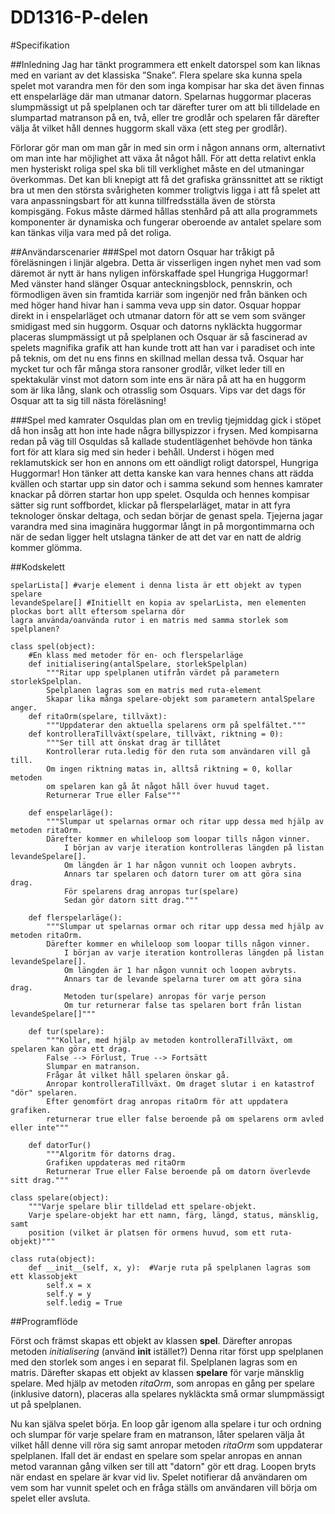 # DD1316-P-delen
#Specifikation

##Inledning
Jag har tänkt programmera ett enkelt datorspel som kan liknas med en variant av det klassiska ”Snake”. Flera spelare ska kunna spela spelet mot varandra men för den som inga kompisar har ska det även finnas ett enspelarläge där man utmanar datorn. Spelarnas huggormar placeras slumpmässigt ut på spelplanen och tar därefter turer om att bli tilldelade en slumpartad matranson på en, två, eller tre grodlår och spelaren får därefter välja åt vilket håll dennes huggorm skall växa (ett steg per grodlår). 

Förlorar gör man om man går in med sin orm i någon annans orm, alternativt om man inte har möjlighet att växa åt något håll. 
För att detta relativt enkla men hysteriskt roliga spel ska bli till verklighet måste en del utmaningar överkommas. Det kan bli knepigt att få det grafiska gränssnittet att se riktigt bra ut men den största svårigheten kommer troligtvis ligga i att få spelet att vara anpassningsbart för att kunna tillfredsställa även de största kompisgäng. Fokus måste därmed hållas stenhård på att alla programmets komponenter är dynamiska och fungerar oberoende av antalet spelare som kan tänkas vilja vara med på det roliga.

##Användarscenarier
###Spel mot datorn
Osquar har tråkigt på föreläsningen i linjär algebra. Detta är visserligen ingen nyhet men vad som däremot är nytt är hans nyligen införskaffade spel Hungriga Huggormar! Med vänster hand slänger Osquar anteckningsblock, pennskrin, och förmodligen även sin framtida karriär som ingenjör ned från bänken och med höger hand hivar han i samma veva upp sin dator. Osquar hoppar direkt in i enspelarläget och utmanar datorn för att se vem som svänger smidigast med sin huggorm. Osquar och datorns nykläckta huggormar placeras slumpmässigt ut på spelplanen och Osquar är så fascinerad av spelets magnifika grafik att han kunde trott att han var i paradiset och inte på teknis, om det nu ens finns en skillnad mellan dessa två. Osquar har mycket tur och får många stora ransoner grodlår, vilket leder till en spektakulär vinst mot datorn som inte ens är nära på att ha en huggorm som är lika lång, slank och otrasslig som Osquars. Vips var det dags för Osquar att ta sig till nästa föreläsning!

###Spel med kamrater
Osquldas plan om en trevlig tjejmiddag gick i stöpet då hon insåg att hon inte hade några billyspizzor i frysen. Med kompisarna redan på väg till Osquldas så kallade studentlägenhet behövde hon tänka fort för att klara sig med sin heder i behåll. Underst i högen med reklamutskick ser hon en annons om ett oändligt roligt datorspel, Hungriga Huggormar! Hon tänker att detta kanske kan vara hennes chans att rädda kvällen och startar upp sin dator och i samma sekund som hennes kamrater knackar på dörren startar hon upp spelet. Osqulda och hennes kompisar sätter sig runt soffbordet, klickar på flerspelarläget, matar in att fyra teknologer önskar deltaga, och sedan börjar de genast spela. Tjejerna jagar varandra med sina imaginära huggormar långt in på morgontimmarna och när de sedan ligger helt utslagna tänker de att det var en natt de aldrig kommer glömma.

##Kodskelett
```
spelarLista[] #varje element i denna lista är ett objekt av typen spelare
levandeSpelare[] #Initiellt en kopia av spelarLista, men elementen plockas bort allt eftersom spelarna dör
lagra använda/oanvända rutor i en matris med samma storlek som spelplanen?

class spel(object):
    #En klass med metoder för en- och flerspelarläge   
    def initialisering(antalSpelare, storlekSpelplan)
        """Ritar upp spelplanen utifrån värdet på parametern storlekSpelplan.
        Spelplanen lagras som en matris med ruta-element
        Skapar lika många spelare-objekt som parametern antalSpelare anger.
    def ritaOrm(spelare, tillväxt):
        """Uppdaterar den aktuella spelarens orm på spelfältet."""
    def kontrolleraTillväxt(spelare, tillväxt, riktning = 0):
        """Ser till att önskat drag är tillåtet
        Kontrollerar ruta.ledig för den ruta som användaren vill gå till.
        Om ingen riktning matas in, alltså riktning = 0, kollar metoden
        om spelaren kan gå åt något håll över huvud taget.
        Returnerar True eller False"""
        
    def enspelarläge():
        """Slumpar ut spelarnas ormar och ritar upp dessa med hjälp av metoden ritaOrm.
        Därefter kommer en whileloop som loopar tills någon vinner.
            I början av varje iteration kontrolleras längden på listan levandeSpelare[].
            Om längden är 1 har någon vunnit och loopen avbryts. 
            Annars tar spelaren och datorn turer om att göra sina drag.
            För spelarens drag anropas tur(spelare)
            Sedan gör datorn sitt drag."""
        
    def flerspelarläge():
        """Slumpar ut spelarnas ormar och ritar upp dessa med hjälp av metoden ritaOrm.
        Därefter kommer en whileloop som loopar tills någon vinner.
            I början av varje iteration kontrolleras längden på listan levandeSpelare[].
            Om längden är 1 har någon vunnit och loopen avbryts. 
            Annars tar de levande spelarna turer om att göra sina drag. 
            Metoden tur(spelare) anropas för varje person
            Om tur returnerar false tas spelaren bort från listan levandeSpelare[]"""
        
    def tur(spelare):
        """Kollar, med hjälp av metoden kontrolleraTillväxt, om spelaren kan göra ett drag. 
        False --> Förlust, True --> Fortsätt
        Slumpar en matranson.
        Frågar åt vilket håll spelaren önskar gå.
        Anropar kontrolleraTillväxt. Om draget slutar i en katastrof "dör" spelaren.
        Efter genomfört drag anropas ritaOrm för att uppdatera grafiken.
        returnerar true eller false beroende på om spelarens orm avled eller inte"""
        
    def datorTur()
        """Algoritm för datorns drag.
        Grafiken uppdateras med ritaOrm
        Returnerar True eller False beroende på om datorn överlevde sitt drag."""

class spelare(object):
    """Varje spelare blir tilldelad ett spelare-objekt.
    Varje spelare-objekt har ett namn, färg, längd, status, mänsklig, samt
    position (vilket är platsen för ormens huvud, som ett ruta-objekt)"""

class ruta(object):
    def __init__(self, x, y):  #Varje ruta på spelplanen lagras som ett klassobjekt
        self.x = x
        self.y = y
        self.ledig = True
```

##Programflöde

Först och främst skapas ett objekt av klassen **spel**. Därefter anropas metoden *initialisering* (använd **__init__** istället?) Denna ritar först upp spelplanen med den storlek som anges i en separat fil. Spelplanen lagras som en matris. Därefter skapas ett objekt av klassen **spelare** för varje mänsklig spelare. Med hjälp av metoden *ritaOrm*, som anropas en gång per spelare (inklusive datorn), placeras alla spelares nykläckta små ormar slumpmässigt ut på spelplanen.

Nu kan själva spelet börja. En loop går igenom alla spelare i tur och ordning och slumpar för varje spelare fram en matranson, låter spelaren välja åt vilket håll denne vill röra sig samt anropar metoden *ritaOrm* som uppdaterar spelplanen. Ifall det är endast en spelare som spelar anropas en annan metod varannan gång vilken ser till att "datorn" gör ett drag. Loopen bryts när endast en spelare är kvar vid liv. Spelet notifierar då användaren om vem som har vunnit spelet och en fråga ställs om användaren vill börja om spelet eller avsluta. 

